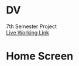 # DV
7th Semester Project<br>
<a href="https://share.streamlit.io/am-ram/dv/main/AutoPlot.py" target="_blank">Live Working Link</a><br>
<h1> Home Screen</h1>
